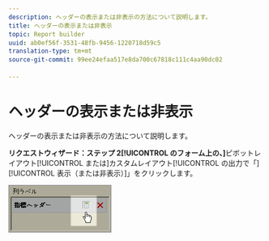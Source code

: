 ```yaml
---
description: ヘッダーの表示または非表示の方法について説明します。
title: ヘッダーの表示または非表示
topic: Report builder
uuid: ab0ef56f-3531-48fb-9456-1220718d59c5
translation-type: tm+mt
source-git-commit: 99ee24efaa517e8da700c67818c111c4aa90dc02

---
```



# ヘッダーの表示または非表示

ヘッダーの表示または非表示の方法について説明します。

**リクエストウィザード：ステップ 2[!UICONTROL のフォーム上の、]**&#x200B;ピボットレイアウト[!UICONTROL または]カスタムレイアウト[!UICONTROL の出力で「][!UICONTROL 表示（または非表示）]」をクリックします。

![](assets/hide_show_header.png)

